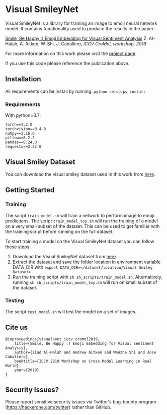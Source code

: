 # Visual SmileyNet


Visual SmileyNet is a library for training an image to emoji neural network model. It contains functionality used to produce the results in the paper:

[Smile, Be Happy :) Emoji Embedding for Visual Sentiment Analysis](https://arxiv.org/abs/1907.06160)
Z. Al-Halah, A. Aitken, W. Shi, J. Caballero, *ICCV CroMoL workshop, 2019*

For more information on this work please visit the [project page](https://www.cs.utexas.edu/~ziad/emoji_visual_sentiment.html).

If you use this code please reference the publication above.

## Installation

All requirements can be install by running:
`python setup.py install`

### Requirements

With python=3.7:

	torch==1.2.0
	torchvision==0.4.0
	numpy==1.16.6
	pillow==6.2.2
	pandas==0.24.0
	requests==2.22.0

## Visual Smiley Dataset

You can download the visual smiley dataset used in this work from [here](https://twitter.app.box.com/v/visual-smiley-dataset).


## Getting Started

### Training

The script `train_model.sh` will train a network to perform image to emoji predictions. The script `train_model_toy.sh` will run the training of a model on a very small subset of the dataset. This can be used to get familiar with the training script before running on the full dataset.

To start training a model on the Visual SmileyNet dataset you can follow these steps:

1. Download the Visual SmileyNet dataset from [here](https://twitter.app.box.com/v/visual-smiley-dataset).
2. Extract the dataset and save the folder location in environment variable DATA_DIR with `export DATA_DIR=</dataset/location/Visual Smiley Dataset>`
3. Run the training script with `sh sh_scripts/train_model.sh`. Alternatively, running `sh sh_scripts/train_model_toy.sh` will run on small subset of the dataset.

### Testing

The script `test_model.sh` will test the model on a set of images.

## Cite us

	@inproceedings{visualsent_iccv_cromol2019,
	    title={Smile, Be Happy :) Emoji Embedding for Visual Sentiment Analysis},
	    author={Ziad Al-Halah and Andrew Aitken and Wenzhe Shi and Jose Caballero},
	    booktitle={ICCV 2019 Workshop on Cross-Modal Learning in Real World},
	    year={2019}
	}

## Security Issues?
Please report sensitive security issues via Twitter's bug-bounty program (https://hackerone.com/twitter) rather than GitHub.
